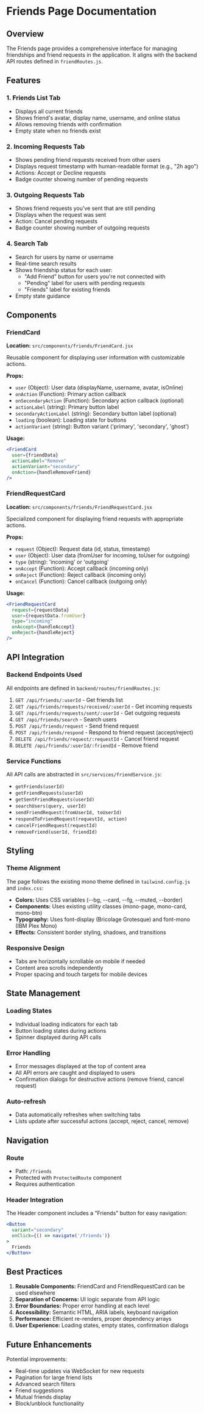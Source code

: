 # Friends Page Documentation

## Overview
The Friends page provides a comprehensive interface for managing friendships and friend requests in the application. It aligns with the backend API routes defined in `friendRoutes.js`.

## Features

### 1. **Friends List Tab**
- Displays all current friends
- Shows friend's avatar, display name, username, and online status
- Allows removing friends with confirmation
- Empty state when no friends exist

### 2. **Incoming Requests Tab**
- Shows pending friend requests received from other users
- Displays request timestamp with human-readable format (e.g., "2h ago")
- Actions: Accept or Decline requests
- Badge counter showing number of pending requests

### 3. **Outgoing Requests Tab**
- Shows friend requests you've sent that are still pending
- Displays when the request was sent
- Action: Cancel pending requests
- Badge counter showing number of outgoing requests

### 4. **Search Tab**
- Search for users by name or username
- Real-time search results
- Shows friendship status for each user:
  - "Add Friend" button for users you're not connected with
  - "Pending" label for users with pending requests
  - "Friends" label for existing friends
- Empty state guidance

## Components

### FriendCard
**Location:** `src/components/friends/FriendCard.jsx`

Reusable component for displaying user information with customizable actions.

**Props:**
- `user` (Object): User data (displayName, username, avatar, isOnline)
- `onAction` (Function): Primary action callback
- `onSecondaryAction` (Function): Secondary action callback (optional)
- `actionLabel` (string): Primary button label
- `secondaryActionLabel` (string): Secondary button label (optional)
- `loading` (boolean): Loading state for buttons
- `actionVariant` (string): Button variant ('primary', 'secondary', 'ghost')

**Usage:**
```jsx
<FriendCard
  user={friendData}
  actionLabel="Remove"
  actionVariant="secondary"
  onAction={handleRemoveFriend}
/>
```

### FriendRequestCard
**Location:** `src/components/friends/FriendRequestCard.jsx`

Specialized component for displaying friend requests with appropriate actions.

**Props:**
- `request` (Object): Request data (id, status, timestamp)
- `user` (Object): User data (fromUser for incoming, toUser for outgoing)
- `type` (string): 'incoming' or 'outgoing'
- `onAccept` (Function): Accept callback (incoming only)
- `onReject` (Function): Reject callback (incoming only)
- `onCancel` (Function): Cancel callback (outgoing only)

**Usage:**
```jsx
<FriendRequestCard
  request={requestData}
  user={requestData.fromUser}
  type="incoming"
  onAccept={handleAccept}
  onReject={handleReject}
/>
```

## API Integration

### Backend Endpoints Used
All endpoints are defined in `backend/routes/friendRoutes.js`:

1. `GET /api/friends/:userId` - Get friends list
2. `GET /api/friends/requests/received/:userId` - Get incoming requests
3. `GET /api/friends/requests/sent/:userId` - Get outgoing requests
4. `GET /api/friends/search` - Search users
5. `POST /api/friends/request` - Send friend request
6. `POST /api/friends/respond` - Respond to friend request (accept/reject)
7. `DELETE /api/friends/request/:requestId` - Cancel friend request
8. `DELETE /api/friends/:userId/:friendId` - Remove friend

### Service Functions
All API calls are abstracted in `src/services/friendService.js`:

- `getFriends(userId)`
- `getFriendRequests(userId)`
- `getSentFriendRequests(userId)`
- `searchUsers(query, userId)`
- `sendFriendRequest(fromUserId, toUserId)`
- `respondToFriendRequest(requestId, action)`
- `cancelFriendRequest(requestId)`
- `removeFriend(userId, friendId)`

## Styling

### Theme Alignment
The page follows the existing mono theme defined in `tailwind.config.js` and `index.css`:

- **Colors:** Uses CSS variables (--bg, --card, --fg, --muted, --border)
- **Components:** Uses existing utility classes (mono-page, mono-card, mono-btn)
- **Typography:** Uses font-display (Bricolage Grotesque) and font-mono (IBM Plex Mono)
- **Effects:** Consistent border styling, shadows, and transitions

### Responsive Design
- Tabs are horizontally scrollable on mobile if needed
- Content area scrolls independently
- Proper spacing and touch targets for mobile devices

## State Management

### Loading States
- Individual loading indicators for each tab
- Button loading states during actions
- Spinner displayed during API calls

### Error Handling
- Error messages displayed at the top of content area
- All API errors are caught and displayed to users
- Confirmation dialogs for destructive actions (remove friend, cancel request)

### Auto-refresh
- Data automatically refreshes when switching tabs
- Lists update after successful actions (accept, reject, cancel, remove)

## Navigation

### Route
- Path: `/friends`
- Protected with `ProtectedRoute` component
- Requires authentication

### Header Integration
The Header component includes a "Friends" button for easy navigation:
```jsx
<Button
  variant="secondary"
  onClick={() => navigate('/friends')}
>
  Friends
</Button>
```

## Best Practices

1. **Reusable Components:** FriendCard and FriendRequestCard can be used elsewhere
2. **Separation of Concerns:** UI logic separate from API logic
3. **Error Boundaries:** Proper error handling at each level
4. **Accessibility:** Semantic HTML, ARIA labels, keyboard navigation
5. **Performance:** Efficient re-renders, proper dependency arrays
6. **User Experience:** Loading states, empty states, confirmation dialogs

## Future Enhancements

Potential improvements:
- Real-time updates via WebSocket for new requests
- Pagination for large friend lists
- Advanced search filters
- Friend suggestions
- Mutual friends display
- Block/unblock functionality
